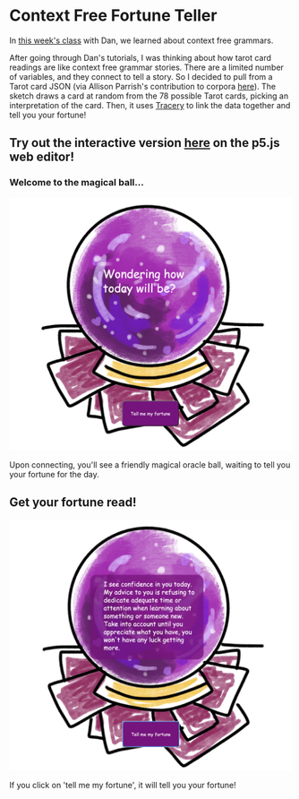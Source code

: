 # Context Free Fortune Teller

In [this week's class](https://github.com/shiffman/A2Z-F20/tree/main/07-cfg) with Dan, we learned about context free grammars.

After going through Dan's tutorials, I was thinking about how tarot card readings are like context free grammar stories. There are a limited number of variables, and they connect to tell a story. So I decided to pull from a Tarot card JSON (via Allison Parrish's contribution to corpora [here](https://github.com/dariusk/corpora/blob/master/data/divination/tarot_interpretations.json)). The sketch draws a card at random from the 78 possible Tarot cards, picking an interpretation of the card. Then, it uses [Tracery](https://github.com/galaxykate/tracery) to link the data together and tell you your fortune!

## Try out the interactive version [here](https://editor.p5js.org/lynneyun/present/ayqQdUOoy) on the p5.js web editor!

### Welcome to the magical ball...

![Intro Screen](img/cfg_1.png)

Upon connecting, you'll see a friendly magical oracle ball, waiting to tell you your fortune for the day.

## Get your fortune read!

![Intro Screen](img/cfg_2.png)

If you click on 'tell me my fortune', it will tell you your fortune!